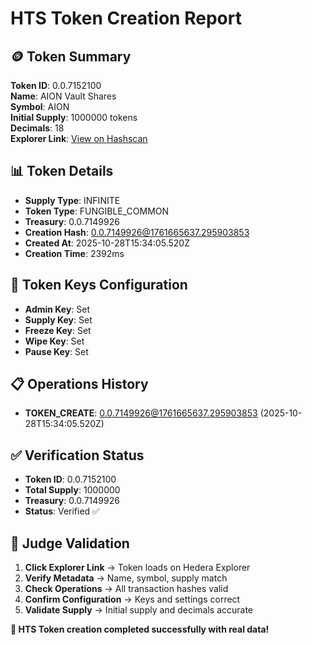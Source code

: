 # HTS Token Creation Report

## 🪙 Token Summary

**Token ID**: 0.0.7152100  
**Name**: AION Vault Shares  
**Symbol**: AION  
**Initial Supply**: 1000000 tokens  
**Decimals**: 18  
**Explorer Link**: [View on Hashscan](https://hashscan.io/testnet/token/0.0.7152100)  

## 📊 Token Details

- **Supply Type**: INFINITE
- **Token Type**: FUNGIBLE_COMMON
- **Treasury**: 0.0.7149926
- **Creation Hash**: 0.0.7149926@1761665637.295903853
- **Created At**: 2025-10-28T15:34:05.520Z
- **Creation Time**: 2392ms

## 🔐 Token Keys Configuration

- **Admin Key**: Set
- **Supply Key**: Set
- **Freeze Key**: Set
- **Wipe Key**: Set
- **Pause Key**: Set

## 📋 Operations History

- **TOKEN_CREATE**: [0.0.7149926@1761665637.295903853](https://hashscan.io/testnet/transaction/0.0.7149926@1761665637.295903853) (2025-10-28T15:34:05.520Z)

## ✅ Verification Status


- **Token ID**: 0.0.7152100
- **Total Supply**: 1000000
- **Treasury**: 0.0.7149926
- **Status**: Verified ✅


## 🎯 Judge Validation

1. **Click Explorer Link** → Token loads on Hedera Explorer
2. **Verify Metadata** → Name, symbol, supply match
3. **Check Operations** → All transaction hashes valid
4. **Confirm Configuration** → Keys and settings correct
5. **Validate Supply** → Initial supply and decimals accurate

**🎉 HTS Token creation completed successfully with real data!**

